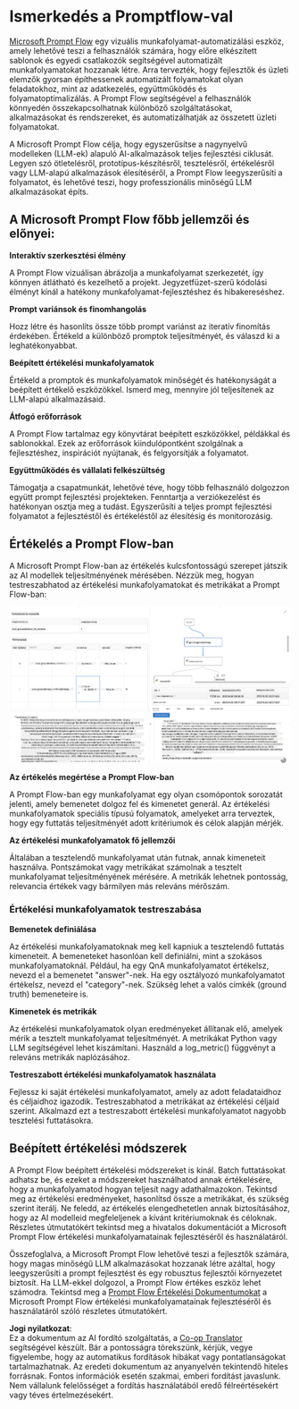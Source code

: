 <!--
CO_OP_TRANSLATOR_METADATA:
{
  "original_hash": "3cbe7629d254f1043193b7fe22524d55",
  "translation_date": "2025-07-16T22:43:52+00:00",
  "source_file": "md/01.Introduction/05/Promptflow.md",
  "language_code": "hu"
}
-->
# **Ismerkedés a Promptflow-val**

[Microsoft Prompt Flow](https://microsoft.github.io/promptflow/index.html?WT.mc_id=aiml-138114-kinfeylo) egy vizuális munkafolyamat-automatizálási eszköz, amely lehetővé teszi a felhasználók számára, hogy előre elkészített sablonok és egyedi csatlakozók segítségével automatizált munkafolyamatokat hozzanak létre. Arra tervezték, hogy fejlesztők és üzleti elemzők gyorsan építhessenek automatizált folyamatokat olyan feladatokhoz, mint az adatkezelés, együttműködés és folyamatoptimalizálás. A Prompt Flow segítségével a felhasználók könnyedén összekapcsolhatnak különböző szolgáltatásokat, alkalmazásokat és rendszereket, és automatizálhatják az összetett üzleti folyamatokat.

A Microsoft Prompt Flow célja, hogy egyszerűsítse a nagynyelvű modelleken (LLM-ek) alapuló AI-alkalmazások teljes fejlesztési ciklusát. Legyen szó ötletelésről, prototípus-készítésről, tesztelésről, értékelésről vagy LLM-alapú alkalmazások élesítéséről, a Prompt Flow leegyszerűsíti a folyamatot, és lehetővé teszi, hogy professzionális minőségű LLM alkalmazásokat építs.

## A Microsoft Prompt Flow főbb jellemzői és előnyei:

**Interaktív szerkesztési élmény**

A Prompt Flow vizuálisan ábrázolja a munkafolyamat szerkezetét, így könnyen átlátható és kezelhető a projekt.
Jegyzetfüzet-szerű kódolási élményt kínál a hatékony munkafolyamat-fejlesztéshez és hibakereséshez.

**Prompt variánsok és finomhangolás**

Hozz létre és hasonlíts össze több prompt variánst az iteratív finomítás érdekében. Értékeld a különböző promptok teljesítményét, és válaszd ki a leghatékonyabbat.

**Beépített értékelési munkafolyamatok**

Értékeld a promptok és munkafolyamatok minőségét és hatékonyságát a beépített értékelő eszközökkel.
Ismerd meg, mennyire jól teljesítenek az LLM-alapú alkalmazásaid.

**Átfogó erőforrások**

A Prompt Flow tartalmaz egy könyvtárat beépített eszközökkel, példákkal és sablonokkal. Ezek az erőforrások kiindulópontként szolgálnak a fejlesztéshez, inspirációt nyújtanak, és felgyorsítják a folyamatot.

**Együttműködés és vállalati felkészültség**

Támogatja a csapatmunkát, lehetővé téve, hogy több felhasználó dolgozzon együtt prompt fejlesztési projekteken.
Fenntartja a verziókezelést és hatékonyan osztja meg a tudást. Egyszerűsíti a teljes prompt fejlesztési folyamatot a fejlesztéstől és értékeléstől az élesítésig és monitorozásig.

## Értékelés a Prompt Flow-ban

A Microsoft Prompt Flow-ban az értékelés kulcsfontosságú szerepet játszik az AI modellek teljesítményének mérésében. Nézzük meg, hogyan testreszabhatod az értékelési munkafolyamatokat és metrikákat a Prompt Flow-ban:

![PFVizualise](../../../../../translated_images/pfvisualize.c1d9ca75baa2a2221667124fa82ba2307f74a34620b9c1eff2cfc1fa2972909b.hu.png)

**Az értékelés megértése a Prompt Flow-ban**

A Prompt Flow-ban egy munkafolyamat egy olyan csomópontok sorozatát jelenti, amely bemenetet dolgoz fel és kimenetet generál. Az értékelési munkafolyamatok speciális típusú folyamatok, amelyeket arra terveztek, hogy egy futtatás teljesítményét adott kritériumok és célok alapján mérjék.

**Az értékelési munkafolyamatok fő jellemzői**

Általában a tesztelendő munkafolyamat után futnak, annak kimeneteit használva. Pontszámokat vagy metrikákat számolnak a tesztelt munkafolyamat teljesítményének mérésére. A metrikák lehetnek pontosság, relevancia értékek vagy bármilyen más releváns mérőszám.

### Értékelési munkafolyamatok testreszabása

**Bemenetek definiálása**

Az értékelési munkafolyamatoknak meg kell kapniuk a tesztelendő futtatás kimeneteit. A bemeneteket hasonlóan kell definiálni, mint a szokásos munkafolyamatoknál.
Például, ha egy QnA munkafolyamatot értékelsz, nevezd el a bemenetet "answer"-nek. Ha egy osztályozó munkafolyamatot értékelsz, nevezd el "category"-nek. Szükség lehet a valós címkék (ground truth) bemeneteire is.

**Kimenetek és metrikák**

Az értékelési munkafolyamatok olyan eredményeket állítanak elő, amelyek mérik a tesztelt munkafolyamat teljesítményét. A metrikákat Python vagy LLM segítségével lehet kiszámítani. Használd a log_metric() függvényt a releváns metrikák naplózásához.

**Testreszabott értékelési munkafolyamatok használata**

Fejlessz ki saját értékelési munkafolyamatot, amely az adott feladataidhoz és céljaidhoz igazodik. Testreszabhatod a metrikákat az értékelési céljaid szerint.
Alkalmazd ezt a testreszabott értékelési munkafolyamatot nagyobb tesztelési futtatásokra.

## Beépített értékelési módszerek

A Prompt Flow beépített értékelési módszereket is kínál.
Batch futtatásokat adhatsz be, és ezeket a módszereket használhatod annak értékelésére, hogy a munkafolyamatod hogyan teljesít nagy adathalmazokon.
Tekintsd meg az értékelési eredményeket, hasonlítsd össze a metrikákat, és szükség szerint iterálj.
Ne feledd, az értékelés elengedhetetlen annak biztosításához, hogy az AI modelleid megfeleljenek a kívánt kritériumoknak és céloknak. Részletes útmutatókért tekintsd meg a hivatalos dokumentációt a Microsoft Prompt Flow értékelési munkafolyamatainak fejlesztéséről és használatáról.

Összefoglalva, a Microsoft Prompt Flow lehetővé teszi a fejlesztők számára, hogy magas minőségű LLM alkalmazásokat hozzanak létre azáltal, hogy leegyszerűsíti a prompt fejlesztést és egy robusztus fejlesztői környezetet biztosít. Ha LLM-ekkel dolgozol, a Prompt Flow értékes eszköz lehet számodra. Tekintsd meg a [Prompt Flow Értékelési Dokumentumokat](https://learn.microsoft.com/azure/machine-learning/prompt-flow/how-to-develop-an-evaluation-flow?view=azureml-api-2?WT.mc_id=aiml-138114-kinfeylo) a Microsoft Prompt Flow értékelési munkafolyamatainak fejlesztéséről és használatáról szóló részletes útmutatókért.

**Jogi nyilatkozat**:  
Ez a dokumentum az AI fordító szolgáltatás, a [Co-op Translator](https://github.com/Azure/co-op-translator) segítségével készült. Bár a pontosságra törekszünk, kérjük, vegye figyelembe, hogy az automatikus fordítások hibákat vagy pontatlanságokat tartalmazhatnak. Az eredeti dokumentum az anyanyelvén tekintendő hiteles forrásnak. Fontos információk esetén szakmai, emberi fordítást javaslunk. Nem vállalunk felelősséget a fordítás használatából eredő félreértésekért vagy téves értelmezésekért.